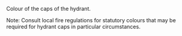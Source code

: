 Colour of the caps of the hydrant.



Note: Consult local fire regulations for statutory colours that may be required for hydrant caps in particular circumstances.
